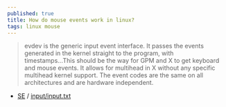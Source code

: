 ```yaml
---
published: true
title: How do mouse events work in linux?
tags: linux mouse
---
```

> evdev is the generic input event interface. It passes the events generated in the kernel straight to the program, with timestamps...This should be the way for GPM and X to get keyboard and mouse events. It allows for multihead in X without any specific multihead kernel support. The event codes are the same on all architectures and are hardware independent.
 - [SE](https://unix.stackexchange.com/questions/25601/how-do-mouse-events-work-in-linux) / [input/input.txt](https://www.kernel.org/doc/Documentation/input/input.txt)
